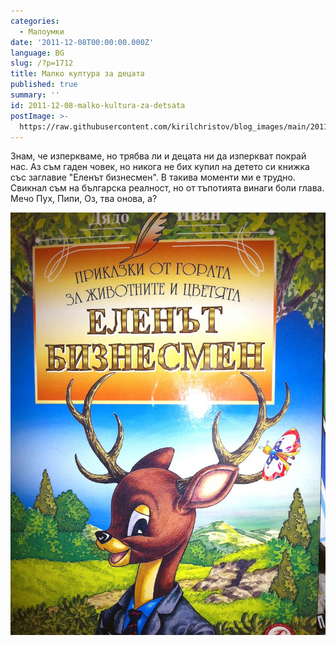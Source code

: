 ```yaml
---
categories:
  - Малоумки
date: '2011-12-08T00:00:00.000Z'
language: BG
slug: /?p=1712
title: Малко култура за децата
published: true
summary: ''
id: 2011-12-08-malko-kultura-za-detsata
postImage: >-
  https://raw.githubusercontent.com/kirilchristov/blog_images/main/2011/12/photo.jpg
---
```


Знам, че изперкваме, но трябва ли и децата ни да изперкват покрай нас. Аз съм гаден човек, но никога не бих купил на детето си книжка със заглавие "Еленът бизнесмен". В такива моменти ми е трудно. Свикнал съм на българска реалност, но от тъпотията винаги боли глава. Мечо Пух, Пипи, Оз, тва онова, а?

![Еленът бизнесмен](https://raw.githubusercontent.com/kirilchristov/blog_images/main/2011/12/photo.jpg)
